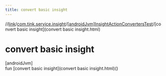```yaml
---
title: convert basic insight
---
```

//[link](../../../index.html)/[com.tink.service.insight](../index.html)/[[androidJvm]InsightActionConvertersTest](index.html)/[convert basic insight](convert basic insight.html)



# convert basic insight



[androidJvm]\
fun [convert basic insight](convert basic insight.html)()




